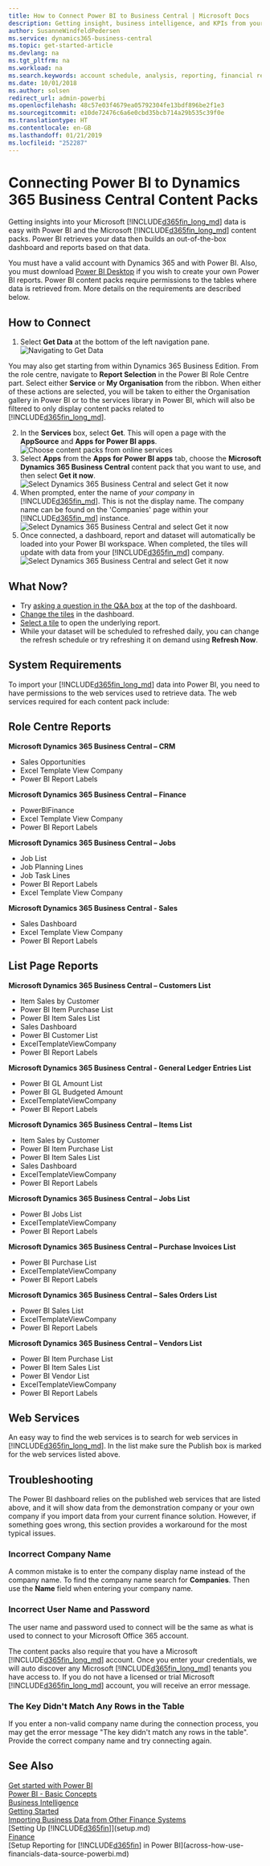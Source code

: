 ```yaml
---
title: How to Connect Power BI to Business Central | Microsoft Docs
description: Getting insight, business intelligence, and KPIs from your Business Central data is easy with Power BI and the Business Central content packs.
author: SusanneWindfeldPedersen
ms.service: dynamics365-business-central
ms.topic: get-started-article
ms.devlang: na
ms.tgt_pltfrm: na
ms.workload: na
ms.search.keywords: account schedule, analysis, reporting, financial report, business intelligence, KPI
ms.date: 10/01/2018
ms.author: solsen
redirect_url: admin-powerbi
ms.openlocfilehash: 48c57e03f4679ea05792304fe13bdf896be2f1e3
ms.sourcegitcommit: e10de72476c6a6e0cbd35bcb714a29b535c39f0e
ms.translationtype: HT
ms.contentlocale: en-GB
ms.lasthandoff: 01/21/2019
ms.locfileid: "252287"
---
```

# <a name="connecting-power-bi-to-dynamics-365-business-central-content-packs"></a>Connecting Power BI to Dynamics 365 Business Central Content Packs
Getting insights into your Microsoft [!INCLUDE[d365fin_long_md](includes/d365fin_long_md.md)] data is easy with Power BI and the Microsoft [!INCLUDE[d365fin_long_md](includes/d365fin_long_md.md)] content packs. Power BI retrieves your data then builds an out-of-the-box dashboard and reports based on that data.

You must have a valid account with Dynamics 365 and with Power BI. Also, you must download [Power BI Desktop](https://powerbi.microsoft.com/en-us/desktop/) if you wish to create your own Power BI reports. Power BI content packs require permissions to the tables where data is retrieved from. More details on the requirements are described below.  

## <a name="how-to-connect"></a>How to Connect
1. Select **Get Data** at the bottom of the left navigation pane.  
![Navigating to Get Data](./media/across-how-to-connect-powerbi-d365-content-packs/powerbi-get-data.png)

You may also get starting from within Dynamics 365 Business Edition. From the role centre, navigate to **Report Selection** in the Power BI Role Centre part. Select either **Service** or **My Organisation** from the ribbon. When either of these actions are selected, you will be taken to either the Organisation gallery in Power BI or to the services library in Power BI, which will also be filtered to only display content packs related to [!INCLUDE[d365fin_long_md](includes/d365fin_long_md.md)].

2. In the **Services** box, select **Get**. This will open a page with the **AppSource** and **Apps for Power BI apps**.  
![Choose content packs from online services](./media/across-how-to-connect-powerbi-d365-content-packs/powerbi-online-services-get.png)
3. Select **Apps** from the **Apps for Power BI apps** tab, choose the **Microsoft Dynamics 365 Business Central** content pack that you want to use, and then select **Get it now**.  
![Select Dynamics 365 Business Central and select Get it now](./media/across-how-to-connect-powerbi-d365-content-packs/powerbi-dynamics365-for-financials-get-it-now.png)
4. When prompted, enter the name of *your company* in [!INCLUDE[d365fin_md](includes/d365fin_long_md.md)]. This is not the display name. The company name can be found on the 'Companies' page within your [!INCLUDE[d365fin_md](includes/d365fin_long_md.md)] instance. 
![Select Dynamics 365 Business Central and select Get it now](./media/across-how-to-connect-powerbi-d365-content-packs/powerbi-connect-to-d365-finance-and-operations-crm.png)
5. Once connected, a dashboard, report and dataset will automatically be loaded into your Power BI workspace. When completed, the tiles will update with data from your [!INCLUDE[d365fin_md](includes/d365fin_long_md.md)] company.
![Select Dynamics 365 Business Central  and select Get it now](./media/across-how-to-connect-powerbi-d365-content-packs/powerbi-workspace-dashboard-report-dataset.png)

## <a name="what-now"></a>What Now?

- Try [asking a question in the Q&A box](https://docs.microsoft.com/en-us/power-bi/service-q-and-a) at the top of the dashboard.
- [Change the tiles](https://docs.microsoft.com/en-us/power-bi/service-dashboard-edit-tile) in the dashboard.  
- [Select a tile](https://docs.microsoft.com/en-us/power-bi/service-dashboard-tiles) to open the underlying report.  
- While your dataset will be scheduled to refreshed daily, you can change the refresh schedule or try refreshing it on demand using **Refresh Now**.

## <a name="system-requirements"></a>System Requirements
To import your [!INCLUDE[d365fin_long_md](includes/d365fin_long_md.md)] data into Power BI, you need to have permissions to the web services used to retrieve data. The web services required for each content pack include:

## <a name="role-center-reports"></a>Role Centre Reports

**Microsoft Dynamics 365 Business Central – CRM**
- Sales Opportunities
- Excel Template View Company
- Power BI Report Labels

**Microsoft Dynamics 365 Business Central – Finance**
- PowerBIFinance
- Excel Template View Company
- Power BI Report Labels

**Microsoft Dynamics 365 Business Central – Jobs**
- Job List
- Job Planning Lines
- Job Task Lines
- Power BI Report Labels
- Excel Template View Company

**Microsoft Dynamics 365 Business Central - Sales**
- Sales Dashboard
- Excel Template View Company
- Power BI Report Labels

## <a name="list-page-reports"></a>List Page Reports 

**Microsoft Dynamics 365 Business Central – Customers List**
- Item Sales by Customer
- Power BI Item Purchase List
- Power BI Item Sales List
- Sales Dashboard
- Power BI Customer List
- ExcelTemplateViewCompany
- Power BI Report Labels 

**Microsoft Dynamics 365 Business Central - General Ledger Entries List**
- Power BI GL Amount List
- Power BI GL Budgeted Amount
- ExcelTemplateViewCompany
- Power BI Report Labels

**Microsoft Dynamics 365 Business Central – Items List**
- Item Sales by Customer
- Power BI Item Purchase List
- Power BI Item Sales List
- Sales Dashboard
- ExcelTemplateViewCompany
- Power BI Report Labels

**Microsoft Dynamics 365 Business Central – Jobs List**
- Power BI Jobs List
- ExcelTemplateViewCompany
- Power BI Report Labels

**Microsoft Dynamics 365 Business Central – Purchase Invoices List**
- Power BI Purchase List
- ExcelTemplateViewCompany
- Power BI Report Labels

**Microsoft Dynamics 365 Business Central – Sales Orders List**
- Power BI Sales List
- ExcelTemplateViewCompany
- Power BI Report Labels


**Microsoft Dynamics 365 Business Central – Vendors List**
- Power BI Item Purchase List
- Power BI Item Sales List
- Power BI Vendor List
- ExcelTemplateViewCompany
- Power BI Report Labels

## <a name="web-services"></a>Web Services
An easy way to find the web services is to search for web services in [!INCLUDE[d365fin_long_md](includes/d365fin_long_md.md)]. In the list make sure the Publish box is marked for the web services listed above.

## <a name="troubleshooting"></a>Troubleshooting
The Power BI dashboard relies on the published web services that are listed above, and it will show data from the demonstration company or your own company if you import data from your current finance solution. However, if something goes wrong, this section provides a workaround for the most typical issues.

### <a name="incorrect-company-name"></a>Incorrect Company Name  
A common mistake is to enter the company display name instead of the company name. To find the company name search for **Companies**. Then use the **Name** field when entering your company name.

### <a name="incorrect-user-name-and-password"></a>Incorrect User Name and Password  
The user name and password used to connect will be the same as what is used to connect to your Microsoft Office 365 account.  

The content packs also require that you have a Microsoft [!INCLUDE[d365fin_long_md](includes/d365fin_long_md.md)] account. Once you enter your credentials, we will auto discover any Microsoft [!INCLUDE[d365fin_long_md](includes/d365fin_long_md.md)] tenants you have access to. If you do not have a licensed or trial Microsoft [!INCLUDE[d365fin_long_md](includes/d365fin_long_md.md)] account, you will receive an error message.

### <a name="the-key-didnt-match-any-rows-in-the-table"></a>The Key Didn't Match Any Rows in the Table
If you enter a non-valid company name during the connection process, you may get the error message "The key didn't match any rows in the table". Provide the correct company name and try connecting again.

## <a name="see-also"></a>See Also
[Get started with Power BI](https://docs.microsoft.com/en-us/power-bi/service-get-started)  
[Power BI - Basic Concepts](https://docs.microsoft.com/en-us/power-bi/service-basic-concepts)  
[Business Intelligence](bi.md)  
[Getting Started](product-get-started.md)  
[Importing Business Data from Other Finance Systems](across-import-data-configuration-packages.md)  
[Setting Up [!INCLUDE[d365fin](includes/d365fin_md.md)]](setup.md)  
[Finance](finance.md)  
[Setup Reporting for [!INCLUDE[d365fin](includes/d365fin_md.md)] in Power BI](across-how-use-financials-data-source-powerbi.md)  
